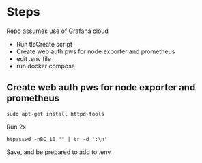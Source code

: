 # Steps

Repo assumes use of Grafana cloud

- Run tlsCreate script
- Create web auth pws for node exporter and prometheus
- edit .env file
- run docker compose

## Create web auth pws for node exporter and prometheus
```
sudo apt-get install httpd-tools
```
Run 2x
```
htpasswd -nBC 10 "" | tr -d ':\n'
```
Save, and be prepared to add to .env
